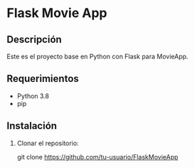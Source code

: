 # Flask Movie App

## Descripción

Este es el proyecto base en Python con Flask para MovieApp.

## Requerimientos

- Python 3.8
- pip

## Instalación

1. Clonar el repositorio:

   git clone https://github.com/tu-usuario/FlaskMovieApp
